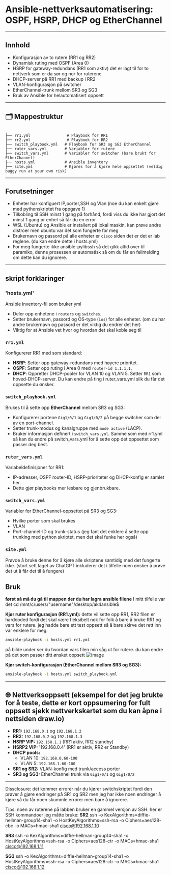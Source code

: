 # Ansible-nettverksautomatisering: OSPF, HSRP, DHCP og EtherChannel
---

##  Innhold

- Konfigurasjon av to rutere (RR1 og RR2)
- Dynamisk ruting med OSPF (Area 0)
- HSRP for gateway-redundans (RR1 som aktiv) det er lagt til for to nettverk som er da sør og nor for ruterene 
- DHCP-server på RR1 med backup i RR2
- VLAN-konfigurasjon på switcher
- EtherChannel-trunk mellom SR3 og SG3
- Bruk av Ansible for helautomatisert oppsett

---

## 🗂️ Mappestruktur

```
.
├── rr1.yml                # Playbook for RR1
├── rr2.yml                # Playbook for RR2
├── switch_playbook.yml   # Playbook for SR3 og SG3 EtherChannel
├── ruter_vars.yml        # Variabler for rutere
├── switch_vars.yml       # Variabler for switcher (bare brukt for EtherChannel)
├── hosts.yml             # Ansible inventory 
├── site.yml              # Kjøres for å kjøre hele oppsettet (veldig buggy run at your own risk)
```

---

## Forutsetninger

- Enheter har konfiguert IP,porter,SSH og Vlan (noe du kan enkelt gjøre med pythonskriptet fra oppgave 1)
- Tilkobling til SSH minst 1 gang på forhånd, fordi viss du ikke har gjort det minst 1 gang pr enhet så får du en error
- WSL (Ubuntu) og Ansible er installert på lokal maskin. kan prøve andre distroer men ubuntu var det som fungerte for meg
- Brukernavn og passord på alle enheter er `cisco` siden det er det er lab reglene. (du kan endre dette i hosts.yml)
- For meg fungerte ikke ansible-pylibssh så det gikk altid over til paramiko, denne prosessen er automatisk så om du får en feilmelding om dette kan du ignorere.

---
## skript forklaringer
### 'hosts.yml'
Ansible inventory-fil som bruker yml
- Deler opp enhetene i `routers` og `switches`.
- Setter brukernavn, passord og OS-type (`ios`) for alle enheter. (om du har andre brukernavn og passord er det viktig du endrer det her)
- Viktig for at Ansible vet hvor og hvordan det skal koble seg til

### `rr1.yml` 
Konfigurerer RR1 med som standard:
- **HSRP**: Setter opp gateway-redundans med høyere prioritet.
- **OSPF**: Setter opp ruting i Area 0 med `router-id 1.1.1.1`.
- **DHCP**: Oppretter DHCP-pooler for VLAN 10 og VLAN 5. Setter `RR1` som hoved-DHCP-server.
Du kan endre på ting i ruter_vars.yml slik du får det oppsette du ønsker.

### `switch_playbook.yml`
Brukes til å sette opp **EtherChannel** mellom SR3 og SG3:
- Konfigurerer portene `Gig1/0/1` og `Gig1/0/2` på begge switcher som del av en port-channel.
- Setter trunk-modus og kanalgruppe med `mode active` (LACP).
- Bruker informasjon definert i `switch_vars.yml`.
Samme som med rr1.yml så kan du endre på switch_vars.yml for å sette opp det oppsettet som passer deg best.

### `ruter_vars.yml`
Variabeldefinisjoner for RR1:
- IP-adresser, OSPF router-ID, HSRP-prioriteter og DHCP-konfig er samlet her.
- Dette gjør playbooks mer lesbare og gjenbrukbare.

### `switch_vars.yml`
Variabler for EtherChannel-oppsettet på SR3 og SG3:
- Hvilke porter som skal brukes
- VLAN
- Port-channel-ID og trunk-status (jeg fant det enklere å sette opp trunking med python skriptet, men det skal funke her også)

### `site.yml`
Prøvde å bruke denne for å kjøre alle skriptene samtidig med det fungerte ikke. (stort sett laget av ChatGPT inkluderer det i tilfelle noen ønsker å prøve det ut å får det til å fungere)

## Bruk

**først så må du gå til mappen der du har lagra ansible filene** 
I mitt tilfelle var det cd /mnt/c/users/"username"/desktop/ak4ansible$

**Kjør ruter konfigurasjon (RR1.yml):**
dette vil sette opp RR1, RR2 filen er hardcoded fordi det skal være fleksibelt nok for folk å bare å bruke RR1 og vars for rutere. jeg hadde bare ett test oppsett så å bare skirve det rett inn var enklere for meg. 

```bash
ansible-playbook -i hosts.yml rr1.yml
```
på bilde under ser du hvordan vars filen min såg ut for rutere. du kan endre på det som passer ditt ønsket oppsett
![image](https://github.com/user-attachments/assets/1cf4d97b-edca-41a3-a5ce-988baaa734d6)

**Kjør switch-konfigurasjon (EtherChannel mellom SR3 og SG3):**

```bash
ansible-playbook -i hosts.yml switch_playbook.yml 
```

---

## 🌐 Nettverksoppsett (eksempel for det jeg brukte for å teste, dette er kort oppsumering for fult oppsett sjekk nettverkskartet som du kan åpne i nettsiden draw.io)

- **RR1:** `192.168.0.1` og `192.168.1.2`
- **RR2:** `192.168.0.2` og `192.168.1.3`
- **HSRP VIP:** `192.168.1.1` (RR1 aktiv, RR2 standby)
- **HSRP2 VIP:** '192.168.0.4' (RR1 er aktiv, RR2 er Standby)
- **DHCP pools:**
  - VLAN 10: `192.168.0.60-100`
  - VLAN 5: `192.168.1.60-100`
- **SR1 og SR2:** VLAN-konfig med trunk/access porter
- **SR3 og SG3:** EtherChannel trunk via `Gig1/0/1` og `Gig1/0/2`

---

Dissclosure: det kommer errorer når du kjører switchskriptet fordi den prøver å gjøre endringer på SR1 og SR2 men jeg har ikke noen endringer å kjøre så du får noen skummle errorer men bare å ignorere.

Tips: noen av ruterene på labben bruker en gammel versjon av SSH. her er SSH kommandoer jeg måtte bruke:
**SR2**
ssh -o KexAlgorithms=diffie-hellman-group14-sha1 -o HostKeyAlgorithms=ssh-rsa -o Ciphers=aes128-cbc -o MACs=hmac-sha1 cisco@192.168.1.10

**SR3**
ssh -o KexAlgorithms=diffie-hellman-group14-sha1 -o HostKeyAlgorithms=ssh-rsa -o Ciphers=aes128-ctr -o MACs=hmac-sha1 cisco@192.168.1.11

**SG3**
ssh -o KexAlgorithms=diffie-hellman-group14-sha1 -o HostKeyAlgorithms=ssh-rsa -o Ciphers=aes128-ctr -o MACs=hmac-sha1 cisco@192.168.1.12



